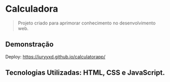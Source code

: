 # Calculadora

> Projeto criado para aprimorar conhecimento no desenvolvimento web.

## Demonstração

Deploy: https://iuryyxd.github.io/calculatorapp/

## Tecnologias Utilizadas: HTML, CSS e JavaScript.

